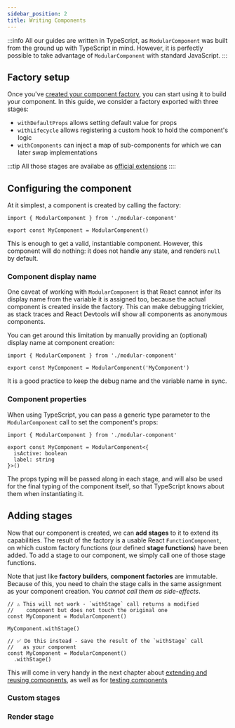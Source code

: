 ```yaml
---
sidebar_position: 2
title: Writing Components
---
```


:::info
All our guides are written in TypeScript, as `ModularComponent` was built from the ground up with TypeScript in mind.
However, it is perfectly possible to take advantage of `ModularComponent` with standard JavaScript.
:::

## Factory setup

Once you've [created your component factory](./building-the-factory.md), you can start using it to build your component.
In this guide, we consider a factory exported with three stages:

* `withDefaultProps` allows setting default value for props
* `withLifecycle` allows registering a custom hook to hold the component's logic
* `withComponents` can inject a map of sub-components for which we can later swap implementations

:::tip
All those stages are availabe as [official extensions](../extensions/official/official.md)
::::

## Configuring the component

At it simplest, a component is created by calling the factory:

```tsx
import { ModularComponent } from './modular-component'

export const MyComponent = ModularComponent()
```

This is enough to get a valid, instantiable component. However, this component will do nothing: it does not handle
any state, and renders `null` by default.

### Component display name

One caveat of working with `ModularComponent` is that React cannot infer its display name from the variable it is assigned too,
because the actual component is created inside the factory. This can make debugging trickier, as stack traces and React Devtools
will show all components as anonymous components.

You can get around this limitation by manually providing an (optional) display name at component creation:

```tsx
import { ModularComponent } from './modular-component'

export const MyComponent = ModularComponent('MyComponent')
```

It is a good practice to keep the debug name and the variable name in sync.

### Component properties

When using TypeScript, you can pass a generic type parameter to the `ModularComponent` call to set the component's props:

```tsx
import { ModularComponent } from './modular-component'

export const MyComponent = ModularComponent<{
  isActive: boolean
  label: string
}>()
```

The props typing will be passed along in each stage, and will also be used for the final typing of the component itself, so
that TypeScript knows about them when instantiating it.

## Adding stages

Now that our component is created, we can **add stages** to it to extend its capabilities. The result of the factory is a usable React `FunctionComponent`, 
on which custom factory functions (our defined **stage functions**) have been added. To add a stage to our component, we simply call one of those 
stage functions.

Note that just like **factory builders**, **component factories** are immutable. Because of this, you need to chain the stage calls in the same
assignment as your component creation. You _cannot call them as side-effects_.

```tsx
// ⚠️ This will not work - `withStage` call returns a modified 
//    component but does not touch the original one
const MyComponent = ModularComponent()

MyComponent.withStage()

// ✅ Do this instead - save the result of the `withStage` call
//   as your component
const MyComponent = ModularComponent()
  .withStage()
```

This will come in very handy in the next chapter about [extending and reusing components](./reusing-components.md), as well as for
[testing components](./testing-components.md)

### Custom stages

### Render stage

